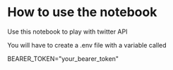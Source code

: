 # How to use the notebook

Use this notebook to play with twitter API

You will have to create a .env file with a variable called

BEARER_TOKEN="your_bearer_token"
